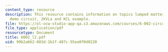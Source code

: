 ```yaml
---
content_type: resource
description: This resource contains information on topics lumped matter discipline,
  demo circuit, 2KVLa and KCL example.
file: https://ol-ocw-studio-app-qa.s3.amazonaws.com/courses/6-002-circuits-and-electronics-spring-2007/99b2a662083d1b1f487c55ea0f0d0220_6002_l2.pdf
file_type: application/pdf
resourcetype: Document
title: 6002_l2.pdf
uid: 99b2a662-083d-1b1f-487c-55ea0f0d0220
---
```

